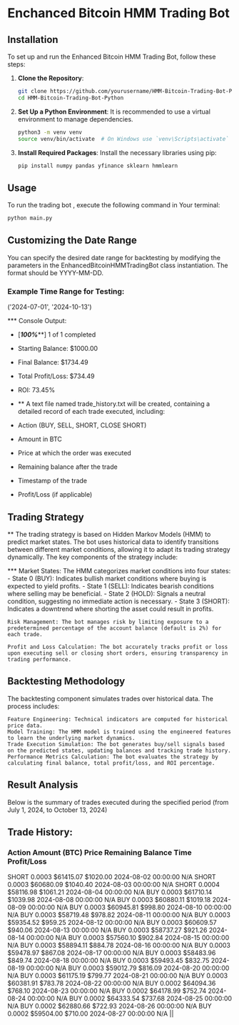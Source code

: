 # Enchanced Bitcoin HMM Trading Bot 
## Installation
To set up and run the Enhanced Bitcoin HMM Trading Bot, follow these steps:

1. **Clone the Repository**:
    ```bash
    git clone https://github.com/yourusername/HMM-Bitcoin-Trading-Bot-Python.git
    cd HMM-Bitcoin-Trading-Bot-Python
    ```

2. **Set Up a Python Environment**: It is recommended to use a virtual environment to manage dependencies.
    ```bash
    python3 -m venv venv
    source venv/bin/activate  # On Windows use `venv\Scripts\activate`
    ```

3. **Install Required Packages**: Install the necessary libraries using pip:
    ```bash
    pip install numpy pandas yfinance sklearn hmmlearn
    ```

## Usage 

To run the trading bot , execute the following command in Your terminal: 

``` bash
python main.py
```

## Customizing the Date Range
You can specify the desired date range for backtesting by modifying the parameters in the EnhancedBitcoinHMMTradingBot class instantiation. The format should be YYYY-MM-DD.

### Example Time Range for Testing:
('2024-07-01', '2024-10-13')

*** Console Output:

- [*********************100%***********************]  1 of 1 completed
- Starting Balance: $1000.00
- Final Balance: $1734.49
- Total Profit/Loss: $734.49
- ROI: 73.45%


- ** A text file named trade_history.txt will be created, containing a detailed record of each trade executed, including:
- Action (BUY, SELL, SHORT, CLOSE SHORT)
- Amount in BTC
- Price at which the order was executed
- Remaining balance after the trade
- Timestamp of the trade
- Profit/Loss (if applicable)

## Trading Strategy
** The trading strategy is based on Hidden Markov Models (HMM) to predict market states. The bot uses historical data to identify transitions between different market conditions, allowing it to adapt its trading strategy dynamically. The key components of the strategy include:

*** Market States: The HMM categorizes market conditions into four states:
        - State 0 (BUY): Indicates bullish market conditions where buying is expected to yield profits.
        - State 1 (SELL): Indicates bearish conditions where selling may be beneficial.
        - State 2 (HOLD): Signals a neutral condition, suggesting no immediate action is necessary.
        - State 3 (SHORT): Indicates a downtrend where shorting the asset could result in profits.

    Risk Management: The bot manages risk by limiting exposure to a predetermined percentage of the account balance (default is 2%) for each trade.

    Profit and Loss Calculation: The bot accurately tracks profit or loss upon executing sell or closing short orders, ensuring transparency in trading performance.

## Backtesting Methodology
The backtesting component simulates trades over historical data. The process includes:

    Feature Engineering: Technical indicators are computed for historical price data.
    Model Training: The HMM model is trained using the engineered features to learn the underlying market dynamics.
    Trade Execution Simulation: The bot generates buy/sell signals based on the predicted states, updating balances and tracking trade history.
    Performance Metrics Calculation: The bot evaluates the strategy by calculating final balance, total profit/loss, and ROI percentage.

## Result Analysis
Below is the summary of trades executed during the specified period (from July 1, 2024, to October 13, 2024)

## Trade History:
### Action	Amount (BTC)	Price	Remaining Balance	Time	Profit/Loss

SHORT	0.0003	$61415.07	$1020.00	2024-08-02 00:00:00	N/A
SHORT	0.0003	$60680.09	$1040.40	2024-08-03 00:00:00	N/A
SHORT	0.0004	$58116.98	$1061.21	2024-08-04 00:00:00	N/A
BUY	0.0003	$61710.14	$1039.98	2024-08-08 00:00:00	N/A
BUY	0.0003	$60880.11	$1019.18	2024-08-09 00:00:00	N/A
BUY	0.0003	$60945.81	$998.80	2024-08-10 00:00:00	N/A
BUY	0.0003	$58719.48	$978.82	2024-08-11 00:00:00	N/A
BUY	0.0003	$59354.52	$959.25	2024-08-12 00:00:00	N/A
BUY	0.0003	$60609.57	$940.06	2024-08-13 00:00:00	N/A
BUY	0.0003	$58737.27	$921.26	2024-08-14 00:00:00	N/A
BUY	0.0003	$57560.10	$902.84	2024-08-15 00:00:00	N/A
BUY	0.0003	$58894.11	$884.78	2024-08-16 00:00:00	N/A
BUY	0.0003	$59478.97	$867.08	2024-08-17 00:00:00	N/A
BUY	0.0003	$58483.96	$849.74	2024-08-18 00:00:00	N/A
BUY	0.0003	$59493.45	$832.75	2024-08-19 00:00:00	N/A
BUY	0.0003	$59012.79	$816.09	2024-08-20 00:00:00	N/A
BUY	0.0003	$61175.19	$799.77	2024-08-21 00:00:00	N/A
BUY	0.0003	$60381.91	$783.78	2024-08-22 00:00:00	N/A
BUY	0.0002	$64094.36	$768.10	2024-08-23 00:00:00	N/A
BUY	0.0002	$64178.99	$752.74	2024-08-24 00:00:00	N/A
BUY	0.0002	$64333.54	$737.68	2024-08-25 00:00:00	N/A
BUY	0.0002	$62880.66	$722.93	2024-08-26 00:00:00	N/A
BUY	0.0002	$59504.00	$710.00	2024-08-27 00:00:00	N/A
||
